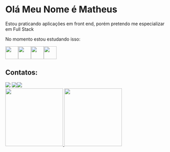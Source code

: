 <h1>Olá Meu Nome é Matheus</h1>

<p>Estou praticando aplicações em front end, porém pretendo me especializar em Full Stack</p>
<P>No momento estou estudando isso: </P>

<img src="https://cdn.jsdelivr.net/gh/devicons/devicon@latest/icons/html5/html5-original.svg" width="40" height="40" /><img src="https://cdn.jsdelivr.net/gh/devicons/devicon@latest/icons/css3/css3-original-wordmark.svg" width="40" height="40" /><img src="https://cdn.jsdelivr.net/gh/devicons/devicon@latest/icons/javascript/javascript-original.svg" width="40" height="40" /><img src="https://cdn.jsdelivr.net/gh/devicons/devicon@latest/icons/githubcodespaces/githubcodespaces-original.svg" width="40" height="40" />

## Contatos:

<div>
<a href="https://instagram.com/seu-usuário-instagram-aqui" target="_blank"><img loading="lazy" src="https://img.shields.io/badge/-Instagram-%23E4405F?style=for-the-badge&logo=instagram&logoColor=white" target="_blank"></a>
<a href = "mailto:matheusbarthcorrea13@gmail.com"><img loading="lazy" src="https://img.shields.io/badge/Gmail-D14836?style=for-the-badge&logo=gmail&logoColor=white" target="_blank"></a><a href="https://www.linkedin.com/in/https://www.linkedin.com/in/matheus-barth-correa-859b64239/" target="_blank"><img loading="lazy" src="https://img.shields.io/badge/-LinkedIn-%230077B5?style=for-the-badge&logo=linkedin&logoColor=white" target="_blank"></a>   
</div>

<div>
<a href="https://github.com/seu-usuário-aqui">
<img loading="lazy" height="180em" src="https://github-readme-stats.vercel.app/api/top-langs/?username=matheus-barth-correa&layout=compact&langs_count=7&theme=dracula"/>
<img loading="lazy" height="180em" src="https://github-readme-stats.vercel.app/api?username=matheus-barth-correa&show_icons=true&theme=dracula&include_all_commits=true&count_private=true"/>
</div>
          
          
          
          
